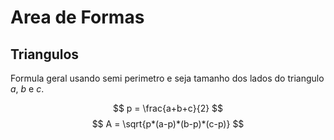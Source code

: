 # Area de Formas

## Triangulos

Formula geral usando semi perimetro e seja tamanho dos lados do triangulo $a$, $b$ e $c$.

$$
    p = \frac{a+b+c}{2}
$$
$$
    A = \sqrt{p*(a-p)*(b-p)*(c-p)}
$$

